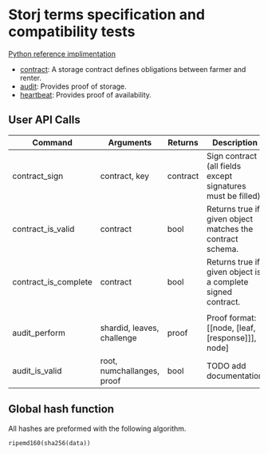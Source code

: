 # Storj terms specification and compatibility tests

[Python reference implimentation](https://github.com/storj/storjterms)

 * [contract](contract): A storage contract defines obligations between farmer and renter.
 * [audit](audit): Provides proof of storage.
 * [heartbeat](heartbeat): Provides proof of availability. 

## User API Calls

| Command                | Arguments                    | Returns       | Description                                                   |
|------------------------|------------------------------|---------------|---------------------------------------------------------------|
| contract_sign          | contract, key                | contract      | Sign contract (all fields except signatures must be filled).  |
| contract_is_valid      | contract                     | bool          | Returns true if given object matches the contract schema.     |
| contract_is_complete   | contract                     | bool          | Returns true if given object is a complete signed contract.   |
|                        |                              |               |                                                               |
| audit_perform          | shardid, leaves, challenge   | proof         | Proof format: [[node, [leaf, [response]]], node]              |
| audit_is_valid         | root, numchallanges, proof   | bool          | TODO add documentation                                        |


## Global hash function

All hashes are preformed with the following algorithm.

    ripemd160(sha256(data))


